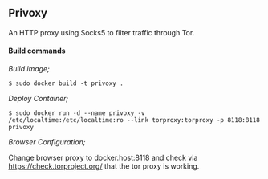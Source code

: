## Privoxy

An HTTP proxy using Socks5 to filter traffic through Tor.

#### Build commands

*Build image;*

    $ sudo docker build -t privoxy .

*Deploy Container;*

    $ sudo docker run -d --name privoxy -v /etc/localtime:/etc/localtime:ro --link torproxy:torproxy -p 8118:8118 privoxy

*Browser Configuration;*

Change browser proxy to docker.host:8118 and check via https://check.torproject.org/ that the tor proxy is working.

